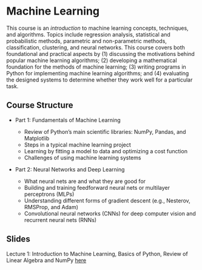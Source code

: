 # Machine Learning 

This course is an *introduction* to machine learning concepts, techniques, and algorithms. Topics include regression analysis, statistical and probabilistic methods, parametric and non-parametric methods, classification, clustering, and neural networks. This course covers both foundational and practical aspects by (1) discussing the motivations behind popular machine learning algorithms; (2) developing a mathematical foundation for the methods of machine learning; (3) writing programs in Python for implementing machine learning algorithms; and (4) evaluating the designed systems to determine whether they work well for a particular task.

## Course Structure

- Part 1: Fundamentals of Machine Learning
    - Review of Python’s main scientific libraries: NumPy, Pandas, and Matplotlib
    - Steps in a typical machine learning project
    - Learning by fitting a model to data and optimizing a cost function 
    - Challenges of using machine learning systems

- Part 2: Neural Networks and Deep Learning
    - What neural nets are and what they are good for 
    - Building and training feedforward neural nets or multilayer perceptrons (MLPs)
    - Understanding different forms of gradient descent (e.g., Nesterov, RMSProp, and Adam)
    - Convolutional neural networks (CNNs) for deep computer vision and recurrent neural nets (RNNs)

## Slides 
Lecture 1: Introduction to Machine Learning, Basics of Python, Review of Linear Algebra and NumPy [here](https://github.com/farhad-pourkamali/machine-learning/blob/main/01_lecture1.pdf)

